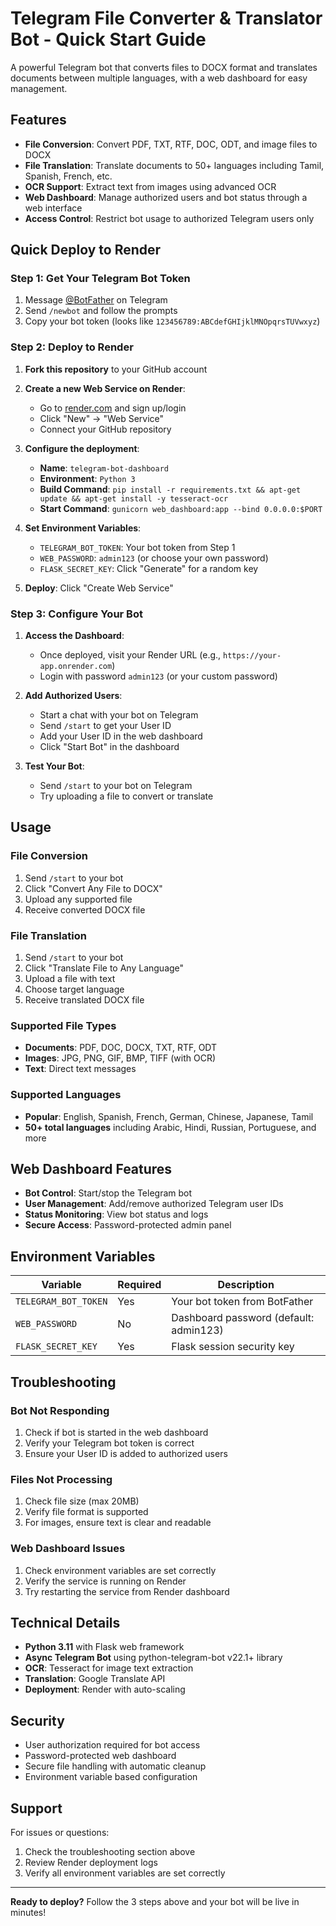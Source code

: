 # Telegram File Converter & Translator Bot - Quick Start Guide

A powerful Telegram bot that converts files to DOCX format and translates documents between multiple languages, with a web dashboard for easy management.

## Features

- **File Conversion**: Convert PDF, TXT, RTF, DOC, ODT, and image files to DOCX
- **File Translation**: Translate documents to 50+ languages including Tamil, Spanish, French, etc.
- **OCR Support**: Extract text from images using advanced OCR
- **Web Dashboard**: Manage authorized users and bot status through a web interface
- **Access Control**: Restrict bot usage to authorized Telegram users only

## Quick Deploy to Render

### Step 1: Get Your Telegram Bot Token

1. Message [@BotFather](https://t.me/botfather) on Telegram
2. Send `/newbot` and follow the prompts
3. Copy your bot token (looks like `123456789:ABCdefGHIjklMNOpqrsTUVwxyz`)

### Step 2: Deploy to Render

1. **Fork this repository** to your GitHub account

2. **Create a new Web Service on Render**:
   - Go to [render.com](https://render.com) and sign up/login
   - Click "New" → "Web Service"
   - Connect your GitHub repository

3. **Configure the deployment**:
   - **Name**: `telegram-bot-dashboard`
   - **Environment**: `Python 3`
   - **Build Command**: `pip install -r requirements.txt && apt-get update && apt-get install -y tesseract-ocr`
   - **Start Command**: `gunicorn web_dashboard:app --bind 0.0.0.0:$PORT`

4. **Set Environment Variables**:
   - `TELEGRAM_BOT_TOKEN`: Your bot token from Step 1
   - `WEB_PASSWORD`: `admin123` (or choose your own password)
   - `FLASK_SECRET_KEY`: Click "Generate" for a random key

5. **Deploy**: Click "Create Web Service"

### Step 3: Configure Your Bot

1. **Access the Dashboard**:
   - Once deployed, visit your Render URL (e.g., `https://your-app.onrender.com`)
   - Login with password `admin123` (or your custom password)

2. **Add Authorized Users**:
   - Start a chat with your bot on Telegram
   - Send `/start` to get your User ID
   - Add your User ID in the web dashboard
   - Click "Start Bot" in the dashboard

3. **Test Your Bot**:
   - Send `/start` to your bot on Telegram
   - Try uploading a file to convert or translate

## Usage

### File Conversion
1. Send `/start` to your bot
2. Click "Convert Any File to DOCX"
3. Upload any supported file
4. Receive converted DOCX file

### File Translation
1. Send `/start` to your bot
2. Click "Translate File to Any Language"
3. Upload a file with text
4. Choose target language
5. Receive translated DOCX file

### Supported File Types
- **Documents**: PDF, DOC, DOCX, TXT, RTF, ODT
- **Images**: JPG, PNG, GIF, BMP, TIFF (with OCR)
- **Text**: Direct text messages

### Supported Languages
- **Popular**: English, Spanish, French, German, Chinese, Japanese, Tamil
- **50+ total languages** including Arabic, Hindi, Russian, Portuguese, and more

## Web Dashboard Features

- **Bot Control**: Start/stop the Telegram bot
- **User Management**: Add/remove authorized Telegram user IDs
- **Status Monitoring**: View bot status and logs
- **Secure Access**: Password-protected admin panel

## Environment Variables

| Variable | Required | Description |
|----------|----------|-------------|
| `TELEGRAM_BOT_TOKEN` | Yes | Your bot token from BotFather |
| `WEB_PASSWORD` | No | Dashboard password (default: admin123) |
| `FLASK_SECRET_KEY` | Yes | Flask session security key |

## Troubleshooting

### Bot Not Responding
1. Check if bot is started in the web dashboard
2. Verify your Telegram bot token is correct
3. Ensure your User ID is added to authorized users

### Files Not Processing
1. Check file size (max 20MB)
2. Verify file format is supported
3. For images, ensure text is clear and readable

### Web Dashboard Issues
1. Check environment variables are set correctly
2. Verify the service is running on Render
3. Try restarting the service from Render dashboard

## Technical Details

- **Python 3.11** with Flask web framework
- **Async Telegram Bot** using python-telegram-bot v22.1+ library
- **OCR**: Tesseract for image text extraction
- **Translation**: Google Translate API
- **Deployment**: Render with auto-scaling

## Security

- User authorization required for bot access
- Password-protected web dashboard
- Secure file handling with automatic cleanup
- Environment variable based configuration

## Support

For issues or questions:
1. Check the troubleshooting section above
2. Review Render deployment logs
3. Verify all environment variables are set correctly

---

**Ready to deploy?** Follow the 3 steps above and your bot will be live in minutes!
